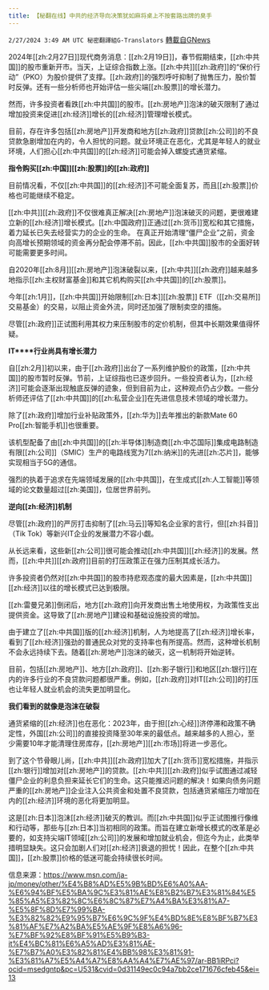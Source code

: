 ```yaml
---
title: 【秘翻在线】中共的经济导向决策犹如麻将桌上不按套路出牌的臭手
---
```

`2/27/2024 3:49 AM UTC 秘密翻譯組G-Translators` [轉載自GNews](https://gnews.org/articles/2344137)

2024年[[zh:2月27日]]现代商务消息：[[zh:2月19日]]，春节假期结束，[[zh:中共国]]的股市重新开市。当天，上证综合指数上涨。[[zh:中共]][[zh:政府]]的“保价行动”（PKO）为股价提供了支撑。[[zh:政府]]的强烈呼吁抑制了抛售压力，股价暂时反弹。还有一些分析师也开始评估一些尖端[[zh:股票]]的增长潜力。

然而，许多投资者看跌[[zh:中共国]]的股市。[[zh:房地产]]泡沫的破灭限制了通过增加投资来促进[[zh:经济]]增长的[[zh:经济]]管理增长模式。

目前，存在许多包括[[zh:房地产]]开发商和地方[[zh:政府]]贷款[[zh:公司]]的不良贷款急剧增加在内的，令人担忧的问题。就业环境正在恶化，尤其是年轻人的就业环境，人们担心[[zh:中共国]]的[[zh:经济]]可能会掉入螺旋式通货紧缩。

**指令购买[[zh:中国]][[zh:股票]]的[[zh:政府]]**

目前情况看，不仅[[zh:中共国]]的[[zh:经济]]不可能全面复苏，而且[[zh:股票]]价格也可能继续不稳定。

[[zh:中共]][[zh:政府]]不仅很难真正解决[[zh:房地产]]泡沫破灭的问题，更很难建立新的[[zh:经济]]增长模式。[[zh:中国政府]]正通过[[zh:货币]]宽松和其它措施，着力延长已失去经营实力的企业的生命。 在真正开始清理“僵尸企业”之前，资金向高增长预期领域的资金再分配会停滞不前。因此，[[zh:中共国]]股市的全面好转可能需要更多时间。

自2020年[[zh:8月]][[zh:房地产]]泡沫破裂以来，[[zh:中共]][[zh:政府]]越来越多地指示[[zh:主权财富基金]]和其它机构购买[[zh:中共国]]的[[zh:股票]]。

今年[[zh:1月]]，[[zh:中共国]]开始限制[[zh:日本]][[zh:股票]] ETF（[[zh:交易所]]交易基金）的交易，以阻止资金外流，同时还加强了限制卖空的措施。

尽管[[zh:政府]]正试图利用其权力来压制股市的定价机制，但其中长期效果值得怀疑。

**IT****行业尚具有增长潜力**

自[[zh:2月]]初以来，由于[[zh:政府]]出台了一系列维护股价的政策，[[zh:中共国]]的股市暂时反弹。节前，上证综指也已逐步回升。一些投资者认为，[[zh:经济]]可能会逐渐出现触底反弹的迹象，但到目前为止，这种观点仍占少数。一些分析师还评估了[[zh:中共国]]的[[zh:私营企业]]在先进信息技术领域的增长潜力。

除了[[zh:政府]]增加行业补贴政策外，[[zh:华为]]去年推出的新款Mate 60 Pro[[zh:智能手机]]也很重要。

该机型配备了由[[zh:中共国]]的[[zh:半导体]]制造商[[zh:中芯国际]]集成电路制造有限[[zh:公司]]（SMIC）生产的电路线宽为7[[zh:纳米]]的先进[[zh:芯片]]，能够实现相当于5G的通信。

强烈的执着于追求在先端领域发展的[[zh:中共国]]，在生成式[[zh:人工智能]]等领域的论文数量超过[[zh:美国]]，位居世界前列。

**逆向[[zh:经济]]机制**

尽管[[zh:政府]]的严厉打击抑制了[[zh:马云]]等知名企业家的言行，但[[zh:抖音]]（Tik Tok）等新兴IT企业的发展潜力不容小觑。

从长远来看，这些新[[zh:公司]]很可能会推动[[zh:中共国]][[zh:经济]]的发展。然而，[[zh:中共]][[zh:政府]]目前的打压政策正在强力压制其成长活力。

许多投资者仍然对[[zh:中共国]]的股市持悲观态度的最大因素是，[[zh:中共国]][[zh:经济]]以往的增长模式已达到极限。

[[zh:雷曼兄弟]]倒闭后，地方[[zh:政府]]向开发商出售土地使用权，为政策性支出提供资金。这导致了[[zh:房地产]]建设和基础设施投资的增加。

由于建立了[[zh:中共国]]版的[[zh:经济]]机制，人为地提高了[[zh:经济]]增长率，看到了[[zh:经济]]强劲的普通民众对党的支持率也有所提高。然而，这种增长机制不会永远持续下去。随着[[zh:房地产]]泡沫的破灭，这一机制将开始逆转。

目前，包括[[zh:房地产]]、地方[[zh:政府]]、[[zh:影子银行]]和地区[[zh:银行]]在内的许多行业的不良贷款问题都很严重。例如，[[zh:政府]]对IT[[zh:公司]]的打压也让年轻人就业机会的流失更加明显化。

**我们看到的就像是泡沫在破裂**

通货紧缩的[[zh:经济]]也在恶化：2023年，由于担[[zh:心经]]济停滞和政策不确定性，外国[[zh:公司]]的直接投资降至30年来的最低点。越来越多的人担心，至少需要10年才能清理住房库存，[[zh:房地产]][[zh:市场]]将进一步恶化。

到了这个节骨眼儿尚，[[zh:中共]][[zh:政府]]加大了[[zh:货币]]宽松措施，并指示[[zh:银行]]增加对[[zh:房地产]]的贷款。[[zh:中共]][[zh:政府]]似乎试图通过减轻僵尸企业的利息负担来延长它们的生命。这只能推迟问题的解决！如果向债务问题严重的[[zh:房地产]]企业注入公共资金和处置不良贷款，包括通货紧缩压力增加在内的[[zh:经济]]环境的恶化将更加明显。

这是[[zh:日本]]泡沫[[zh:经济]]破灭的教训。而[[zh:中共国]]似乎正试图推行像维和行动等，那些与[[zh:日本]]当初相同的政策。而旨在建立新增长模式的改革是必要的，如支持尖端IT领域[[zh:公司]]的发展和增加就业机会，但迄今为止，此类举措明显缺失。这只会加剧人们对[[zh:经济]]衰退的担忧！因此，在整个[[zh:中共国]]，[[zh:股票]]价格的低迷可能会持续很长时间。

信息来源：https://www.msn.com/ja-jp/money/other/%E4%B8%AD%E5%9B%BD%E6%A0%AA-%E6%94%BF%E5%BA%9C%E3%81%AE%E8%B2%B7%E3%81%84%E5%85%A5%E3%82%8C%E6%8C%87%E7%A4%BA%E3%81%A7-%E5%8F%8D%E7%99%BA-%E3%82%82%E9%95%B7%E6%9C%9F%E4%BD%8E%E8%BF%B7%E3%81%AF%E7%A2%BA%E5%AE%9F%E8%A6%96-%E7%BF%92%E8%BF%91%E5%B9%B3-it%E4%BC%81%E6%A5%AD%E3%81%AE-%E7%B7%A0%E3%82%81%E4%BB%98%E3%81%91-%E3%81%A7%E5%A4%A7%E8%AA%A4%E7%AE%97/ar-BB1iRPci?ocid=msedgntp&pc=U531&cvid=0d31149ec0c94a7bb2ce171676cfeb45&ei=13
